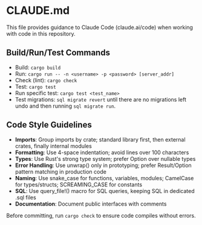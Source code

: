 # CLAUDE.md

This file provides guidance to Claude Code (claude.ai/code) when working with code in this repository.

## Build/Run/Test Commands

- Build: `cargo build`
- Run: `cargo run -- -n <username> -p <password> [server_addr]`
- Check (lint): `cargo check`
- Test: `cargo test`
- Run specific test: `cargo test <test_name>`
- Test migrations: `sql migrate revert` until there are no migrations left undo and then running `sql migrate run`.

## Code Style Guidelines

- **Imports**: Group imports by crate; standard library first, then external crates, finally internal modules
- **Formatting**: Use 4-space indentation; avoid lines over 100 characters
- **Types**: Use Rust's strong type system; prefer Option<T> over nullable types
- **Error Handling**: Use unwrap() only in prototyping; prefer Result/Option pattern matching in production code
- **Naming**: Use snake_case for functions, variables, modules; CamelCase for types/structs; SCREAMING_CASE for constants
- **SQL**: Use query_file!() macro for SQL queries, keeping SQL in dedicated .sql files
- **Documentation**: Document public interfaces with comments

Before committing, run `cargo check` to ensure code compiles without errors.

